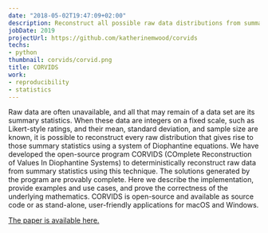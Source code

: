 ```yaml
---
date: "2018-05-02T19:47:09+02:00"
description: Reconstruct all possible raw data distributions from summary statistics.
jobDate: 2019
projectUrl: https://github.com/katherinemwood/corvids
techs:
- python
thumbnail: corvids/corvid.png
title: CORVIDS
work:
- reproducibility
- statistics
---
```


Raw data are often unavailable, and all that may remain of a data set are its summary statistics. When these data are integers on a fixed scale, such as Likert-style ratings, and their mean, standard deviation, and sample size are known, it is possible to reconstruct every raw distribution that gives rise to those summary statistics using a system of Diophantine equations. We have developed the open-source program CORVIDS (COmplete Reconstruction of Values In Diophantine Systems) to deterministically reconstruct raw data from summary statistics using this technique. The solutions generated by the program are provably complete. Here we describe the implementation, provide examples and use cases, and prove the correctness of the underlying mathematics. CORVIDS is open-source and available as source code or as stand-alone, user-friendly applications for macOS and Windows.

[The paper is available here.](https://psyarxiv.com/7shr8/)